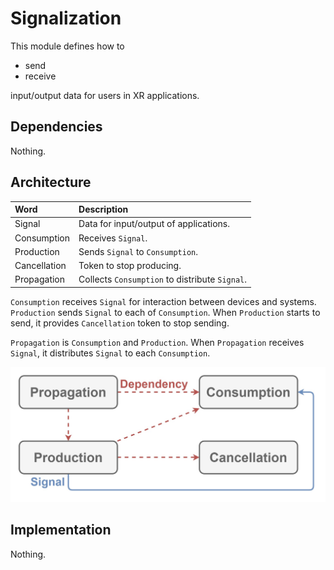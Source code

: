 # Signalization

This module defines how to

- send
- receive

input/output data for users in XR applications.

## Dependencies

Nothing.

## Architecture

| Word | Description |
|:-|:-|
| Signal | Data for input/output of applications. |
| Consumption | Receives `Signal`. |
| Production | Sends `Signal` to `Consumption`. |
| Cancellation | Token to stop producing. |
| Propagation | Collects `Consumption` to distribute `Signal`. |

`Consumption` receives `Signal` for interaction between devices and systems.
`Production` sends `Signal` to each of `Consumption`.
When `Production` starts to send, it provides `Cancellation` token to stop sending.

`Propagation` is `Consumption` and `Production`.
When `Propagation` receives `Signal`, it distributes `Signal` to each `Consumption`.

![Image not found.](./Resources/Signalization.jpg "Architecture of Signalization.")

## Implementation

Nothing.

